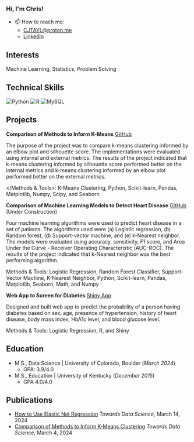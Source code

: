 ### Hi, I'm Chris!

- 📫 How to reach me:
  - CJTAYL@proton.me
  - [LinkedIn](https://www.linkedin.com/in/christopher-taylor-4b476a34/)

## Interests
Machine Learning, Statistics, Problem Solving

## Technical Skills
![Python](https://img.shields.io/badge/python-3670A0?style=for-the-badge&logo=python&logoColor=ffdd54)
![R](https://img.shields.io/badge/r-%23276DC3.svg?style=for-the-badge&logo=r&logoColor=white)
![MySQL](https://img.shields.io/badge/mysql-4479A1.svg?style=for-the-badge&logo=mysql&logoColor=white)

## Projects
**Comparison of Methods to Inform K-Means** [GitHub](https://github.com/CJTAYL/kmeans_comparison)

The purpose of the project was to compare k-means clustering informed by an elbow plot and silhouette score. The implementations were evaluated using internal and external metrics. The results of the project indicated that k-means clustering informed by silhouette score performed better on the internal metrics and k-means clustering informed by an elbow plot performed better on the external metrics. 

</Methods & Tools>: K-Means Clustering, Python, Scikit-learn, Pandas, Matplotlib, Numpy, Scipy, and Seaborn

**Comparison of Machine Learning Models to Detect Heart Disease** [GitHub](https://github.com/CJTAYL/heart_disease) (Under Construction)

Four machine learning algorithms were used to predict heart disease in a set of patients. The algorithms used were (a) Logistic regression, (b) Random forest, (d) Support-vector machine, and (e) k-Nearest neighbor. The models were evaluated using accuracy, sensitivity, F1 score, and Area Under the Curve - Receiver Operating Characteristic (AUC-ROC). The results of the project indicated that k-Nearest neighbor was the best performing algorithm.

Methods & Tools: Logistic Regression, Random Forest Classifier, Support-Vector Machine, K-Nearest Neighbor, Python, Scikit-learn, Pandas, Matplotlib, Seaborn, Math, and Numpy

**Web App to Screen for Diabetes** [Shiny App](https://shorturl.at/ntxVX) 

Designed and built web app to predict the probability of a person having diabetes based on sex, age, presence of hypertension, history of heart disease, body mass index, HbA1c level, and blood glucose level. 

Methods & Tools: Logistic Regression, R, and Shiny

## Education
- M.S., Data Science | University of Colorado, Boulder (_March 2024_)
  - GPA: 3.9/4.0
- M.S., Education | University of Kentucky (_December 2015_)
  - GPA 4.0/4.0
    
## Publications
- [How to Use Elastic Net Regression](https://shorturl.at/ikKP7) *Towards Data Science*, March 14, 2024
- [Comparison of Methods to Inform K-Means Clustering](https://shorturl.at/syR56) *Towards Data Science*, March 4, 2024


